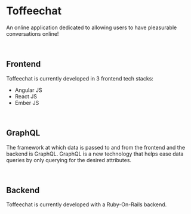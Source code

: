 # Toffeechat
An online application dedicated to allowing users to have pleasurable conversations online!

&nbsp;

## Frontend

Toffeechat is currently developed in 3 frontend tech stacks:

- Angular JS
- React JS
- Ember JS

&nbsp;

## GraphQL

The framework at which data is passed to and from the frontend and the backend is GraphQL.  GraphQL is a new technology that helps ease data queries by only querying for the desired attributes.

&nbsp;

## Backend

Toffeechat is currently developed with a Ruby-On-Rails backend.

